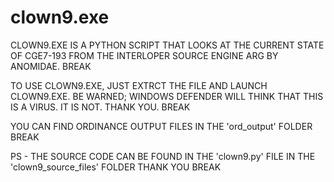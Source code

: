 # clown9.exe
CLOWN9.EXE IS A PYTHON SCRIPT THAT LOOKS AT THE CURRENT STATE OF CGE7-193 FROM THE INTERLOPER SOURCE ENGINE ARG BY ANOMIDAE. BREAK

TO USE CLOWN9.EXE, JUST EXTRCT THE FILE AND LAUNCH CLOWN9.EXE. BE WARNED; WINDOWS DEFENDER WILL THINK THAT THIS IS A VIRUS. IT IS NOT. THANK YOU. BREAK

YOU CAN FIND ORDINANCE OUTPUT FILES IN THE 'ord_output' FOLDER BREAK

PS - THE SOURCE CODE CAN BE FOUND IN THE 'clown9.py' FILE IN THE 'clown9_source_files' FOLDER THANK YOU BREAK
